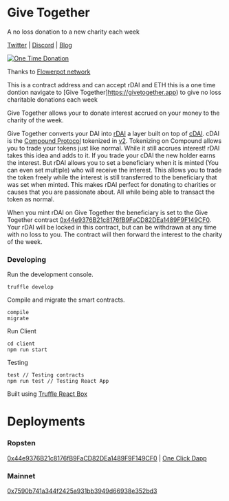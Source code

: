 # Give Together
A no loss donation to a new charity each week

[Twitter](https://twitter.com/givetogetherapp) | [Discord](https://discord.gg/4FnWFmu) | [Blog](https://medium.com/give-together)

[![One Time Donation](https://res.cloudinary.com/dvargvav9/image/upload/v1581842794/button2_w5exua.svg)](https://flowerpot.network/Give-Together?trigger=true)

Thanks to [Flowerpot network](https://flowerpot.network)

This is a contract address and can accept rDAI and ETH this is a one time dontion navigate to [Give Together]https://givetogether.app) to give no loss charitable donations each week

Give Together allows your to donate interest accrued on your money to the charity of the week. 

Give Together converts your DAI into [rDAI](http://rdai.money/) a layer built on top of [cDAI](https://compound.finance/ctokens). cDAI is the [Compound Protocol](https://compound.finance/) tokenized in [v2](https://medium.com/compound-finance/compound-v2-is-live-157db0b7cfc8). Tokenizing on Compound allows you to trade your tokens just like normal. While it still accrues interest! rDAI takes this idea and adds to it. If you trade your cDAI the new holder earns the interest. But rDAI allows you to set a beneficiary when it is minted (You can even set multiple) who will receive the interest. This allows you to trade the token freely while the interest is still transferred to the beneficiary that was set when minted. This makes rDAI perfect for donating to charities or causes that you are passionate about. All while being able to transact the token as normal.

When you mint rDAI on Give Together the beneficiary is set to the Give Together contract [0x44e9376B21c8176fB9FaCD82DEa1489F9F149CF0](https://ropsten.etherscan.io/0x44e9376B21c8176fB9FaCD82DEa1489F9F149CF0). Your rDAI will be locked in this contract, but can be withdrawn at any time with no loss to you. The contract will then forward the interest to the charity of the week. 

### Developing 
Run the development console.

```truffle develop```

Compile and migrate the smart contracts.

```
compile
migrate
```

Run Client

```
cd client
npm run start
```

Testing

```
test // Testing contracts
npm run test // Testing React App
```

Built using [Truffle React Box](https://www.trufflesuite.com/boxes/react)

# Deployments
### Ropsten
[0x44e9376B21c8176fB9FaCD82DEa1489F9F149CF0](https://ropsten.etherscan.io/address/0x44e9376B21c8176fB9FaCD82DEa1489F9F149CF0) | [One Click Dapp](https://oneclickdapp.com/rachel-echo/)

### Mainnet
[0x7590b741a344f2425a931bb3949d66938e352bd3](https://etherscan.io/address/0x7590b741a344f2425a931bb3949d66938e352bd3)
